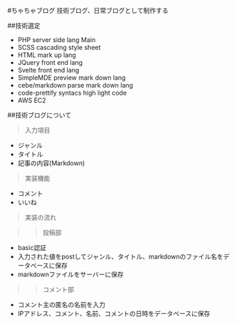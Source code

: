 #ちゃちゃブログ
技術ブログ、日常ブログとして制作する

##技術選定
- PHP
  server side lang Main
- SCSS
  cascading style sheet
- HTML
  mark up lang
- JQuery
  front end lang
- Svelte
  front end lang
- SimpleMDE
  preview mark down lang
- cebe/markdown
  parse mark down lang
- code-prettify
  syntacs high light code
- AWS EC2

##技術ブログについて
>入力項目
- ジャンル
- タイトル
- 記事の内容(Markdown)

> 実装機能
- コメント
- いいね

> 実装の流れ

>> 投稿部
- basic認証
- 入力された値をpostしてジャンル、タイトル、markdownのファイル名をデータベースに保存
- markdownファイルをサーバーに保存

>> コメント部
- コメント主の匿名の名前を入力
- IPアドレス、コメント、名前、コメントの日時をデータベースに保存